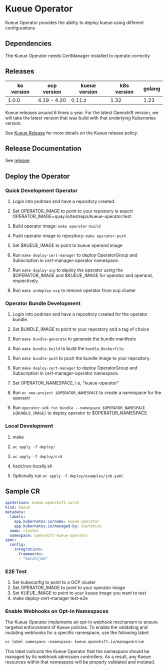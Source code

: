 # Kueue Operator

Kueue Operator provides the ability to deploy kueue using different configurations

## Dependencies

The Kueue Operator needs CertManager installed to operate correctly

## Releases

| ko version   | ocp version         |kueue version  | k8s version | golang |
| ------------ | ------------------- |---------------| ----------- | ------ |
| 1.0.0        | 4.19 - 4.20         |0.11.z         | 1.32        | 1.23   |

Kueue releases around 6 times a year.
For the latest Openshift version, we will take the latest version that was build with that underlying
Kubernetes version.

See [Kueue Release](https://github.com/kubernetes-sigs/kueue/blob/main/RELEASE.md) for more details
on the Kueue release policy.

## Release Documentation

See [release](docs/RELEASE.md)

## Deploy the Operator

### Quick Development Operator

1. Login into podman and have a repository created.

1. Set OPERATOR_IMAGE to point to your repostory ie export OPERATOR_IMAGE=quay.io/testrepo/kueue-operator:test

1. Build operator image: `make operator-build`

1. Push operator image to repository: `make operator-push`

1. Set $KUEUE_IMAGE to point to kueue operand image

1. Run `make deploy-cert-manager` to deploy OperatorGroup and Subscription in cert-manager-operator namespace.

1. Run `make deploy-ocp` to deploy the operator using the $OPERATOR_IMAGE and $KUEUE_IMAGE for operator and operand, respectively.

1. Run `make undeploy-ocp` to remove operator from ocp cluster

### Operator Bundle Development

1. Login into podman and have a repository created for the operator bundle.

1. Set BUNDLE_IMAGE to point to your repostory and a tag of choice

1. Run `make bundle-generate` to generate the bundle manifests

1. Run `make bundle-build` to build the `bundle.Dockerfile`.

1. Run `make bundle-push` to push the bundle image to your repository.

1. Run `make deploy-cert-manager` to deploy OperatorGroup and Subscription in cert-manager-operator namespace.

1. Set OPERATOR_NAMESPACE, i.e, "kueue-operator"

1. Run `oc new-project $OPERATOR_NAMESPACE` to create a namespace for the operaotr 

1. Run `operator-sdk run bundle --namespace $OPERATOR_NAMESPACE ${BUNDLE_IMAGE}`
to deploy operator to $OPERATOR_NAMESPACE

### Local Development

1. make

1. `oc apply -f deploy/`

1. `oc apply -f deploy/crd`

1. hack/run-locally.sh

1. Optionally run `oc apply -f deploy/examples/job.yaml`

## Sample CR

```yaml
apiVersion: kueue.openshift.io/v1
kind: Kueue
metadata:
  labels:
    app.kubernetes.io/name: kueue-operator
    app.kubernetes.io/managed-by: kustomize
  name: cluster
  namespace: openshift-kueue-operator
spec:
  config:
    integrations:
      frameworks:
      - "batch/job" 
```

### E2E Test

1. Set kubeconfig to point to a OCP cluster
1. Set OPERATOR_IMAGE to point to your operator image
1. Set KUEUE_IMAGE to point to your kueue image you want to test
1. make deploy-cert-manager test-e2e


### Enable Webhooks on Opt-In Namespaces

The Kueue Operator implements an opt-in webhook mechanism to ensure targeted enforcement of Kueue policies. To enable the validating and mutating webhooks for a specific namespace, use the following label:

```sh
oc label namespace <namespace> kueue.openshift.io/managed=true
```

This label instructs the Kueue Operator that the namespace should be managed by its webhook admission controllers. As a result, any Kueue resources within that namespace will be properly validated and mutated.
